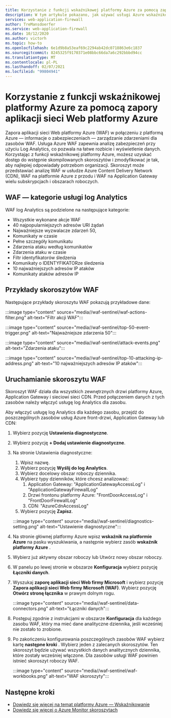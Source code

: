 ```yaml
---
title: Korzystanie z funkcji wskaźnikowej platformy Azure za pomocą zapory aplikacji sieci Web platformy Azure
description: W tym artykule pokazano, jak używać usługi Azure wskaźnikowej przy użyciu zapory aplikacji sieci Web platformy Azure (WAF)
services: web-application-firewall
author: TreMansdoerfer
ms.service: web-application-firewall
ms.date: 10/12/2020
ms.author: victorh
ms.topic: how-to
ms.openlocfilehash: 6e1d9b8a53eaf69c2294ab42dc0718863e6c1837
ms.sourcegitcommit: 8245325f9170371e08bbc66da7a6c292bbbd94cc
ms.translationtype: MT
ms.contentlocale: pl-PL
ms.lasthandoff: 02/07/2021
ms.locfileid: "99804941"
---
```

# <a name="using-azure-sentinel-with-azure-web-application-firewall"></a>Korzystanie z funkcji wskaźnikowej platformy Azure za pomocą zapory aplikacji sieci Web platformy Azure

Zapora aplikacji sieci Web platformy Azure (WAF) w połączeniu z platformą Azure — informacje o zabezpieczeniach — zarządzanie zdarzeniami dla zasobów WAF. Usługa Azure WAF zapewnia analizę zabezpieczeń przy użyciu Log Analytics, co pozwala na łatwe rozbicie i wyświetlenie danych. Korzystając z funkcji wskaźnikowej platformy Azure, możesz uzyskać dostęp do wstępnie skompilowanych skoroszytów i zmodyfikować je tak, aby najlepiej odpowiadały potrzebom organizacji. Skoroszyt może przedstawiać analizę WAF w usłudze Azure Content Delivery Network (CDN), WAF na platformie Azure z przodu i WAF na Application Gateway wielu subskrypcjach i obszarach roboczych.

## <a name="waf-log-analytics-categories"></a>WAF — kategorie usługi log Analytics

WAF log Analytics są podzielone na następujące kategorie:  

- Wszystkie wykonane akcje WAF 
- 40 najpopularniejszych adresów URI żądań 
- Najważniejsze wyzwalacze zdarzeń 50,  
- Komunikaty w czasie 
- Pełne szczegóły komunikatu 
- Zdarzenia ataku według komunikatów  
- Zdarzenia ataku w czasie 
- Filtr identyfikatorów śledzenia 
- Komunikaty o IDENTYFIKATORze śledzenia 
- 10 najważniejszych adresów IP ataków 
- Komunikaty ataków adresów IP 

## <a name="waf-workbook-examples"></a>Przykłady skoroszytów WAF

Następujące przykłady skoroszytu WAF pokazują przykładowe dane:

:::image type="content" source="media//waf-sentinel/waf-actions-filter.png" alt-text="Filtr akcji WAF":::

:::image type="content" source="media//waf-sentinel/top-50-event-trigger.png" alt-text="Najważniejsze zdarzenia 50":::

:::image type="content" source="media//waf-sentinel/attack-events.png" alt-text="Zdarzenia ataku":::

:::image type="content" source="media//waf-sentinel/top-10-attacking-ip-address.png" alt-text="10 najważniejszych adresów IP ataków":::

## <a name="launch-a-waf-workbook"></a>Uruchamianie skoroszytu WAF

Skoroszyt WAF działa dla wszystkich zewnętrznych drzwi platformy Azure, Application Gateway i sieciowi sieci CDN. Przed połączeniem danych z tych zasobów należy włączyć usługę log Analytics dla zasobu. 

Aby włączyć usługę log Analytics dla każdego zasobu, przejdź do poszczególnych zasobów usług Azure front-drzwi, Application Gateway lub CDN:

1. Wybierz pozycję **Ustawienia diagnostyczne**.
2. Wybierz pozycję **+ Dodaj ustawienie diagnostyczne**. 
3. Na stronie Ustawienia diagnostyczne:
   1. Wpisz nazwę. 
   1. Wybierz pozycję **Wyślij do log Analytics**. 
   1. Wybierz docelowy obszar roboczy dziennika. 
   1. Wybierz typy dzienników, które chcesz analizować:
      1. Application Gateway: "ApplicationGatewayAccessLog" i "ApplicationGatewayFirewallLog"
      1. Drzwi frontonu platformy Azure: "FrontDoorAccessLog" i "FrontDoorFirewallLog"
      1. CDN: "AzureCdnAccessLog"
   1. Wybierz pozycję **Zapisz**.

   :::image type="content" source="media//waf-sentinel/diagnostics-setting.png" alt-text="Ustawienie diagnostyczne":::

4. Na stronie głównej platformy Azure wpisz **wskaźnik na platformie Azure** na pasku wyszukiwania, a następnie wybierz zasób **wskaźnik platformy Azure** . 
2. Wybierz już aktywny obszar roboczy lub Utwórz nowy obszar roboczy. 
3. W panelu po lewej stronie w obszarze **Konfiguracja** wybierz pozycję **Łączniki danych**.
4. Wyszukaj **zaporę aplikacji sieci Web firmy Microsoft** i wybierz pozycję **Zapora aplikacji sieci Web firmy Microsoft (WAF)**. Wybierz pozycję **Otwórz stronę łącznika** w prawym dolnym rogu.

   :::image type="content" source="media//waf-sentinel/data-connectors.png" alt-text="Łączniki danych":::

8. Postępuj zgodnie z instrukcjami w obszarze **Konfiguracja** dla każdego zasobu WAF, który ma mieć dane analityczne dziennika, jeśli wcześniej nie zostało to zrobione.
6. Po zakończeniu konfigurowania poszczególnych zasobów WAF wybierz kartę **następne kroki** . Wybierz jeden z zalecanych skoroszytów. Ten skoroszyt będzie używać wszystkich danych analitycznych dziennika, które zostały wcześniej włączone. Dla zasobów usługi WAF powinien istnieć skoroszyt roboczy WAF.

   :::image type="content" source="media//waf-sentinel/waf-workbooks.png" alt-text="WAF skoroszyty":::


## <a name="next-steps"></a>Następne kroki

- [Dowiedz się więcej na temat platformy Azure — Wskaźnikowanie](../sentinel/overview.md)
- [Dowiedz się więcej o Azure Monitor skoroszytach](../azure-monitor/platform/workbooks-overview.md)
